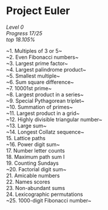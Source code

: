 # Project Euler
  *Level 0*\
  *Progress 17/25*\
  *top 18.105%*


~1. Multiples of 3 or 5~\
~2. Even Fibonacci numbers~\
~3. Largest prime factor~\
~4. Largest palindrome product~\
~5. Smallest multiple~\
~6. Sum square difference~\
~7. 10001st prime~\
~8.	Largest product in a series~\
~9.	Special Pythagorean triplet~\
~10.	Summation of primes~\
~11.	Largest product in a grid~\
~12.	Highly divisible triangular number~\
~13.	Large sum~\
~14.	Longest Collatz sequence~\
15.	Lattice paths\
~16.	Power digit sum~\
17.	Number letter counts\
18.	Maximum path sum I\
19.	Counting Sundays\
~20.	Factorial digit sum~\
21.	Amicable numbers\
22.	Names scores\
23.	Non-abundant sums\
24.	Lexicographic permutations\
~25.	1000-digit Fibonacci number~
